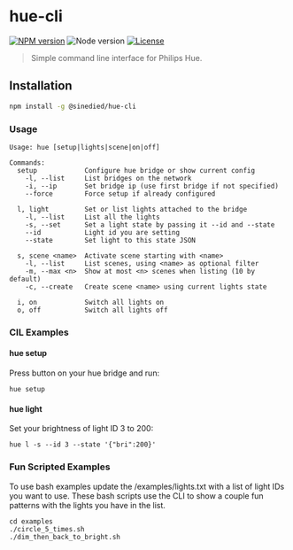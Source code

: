 # hue-cli

[![NPM version](https://img.shields.io/npm/v/@sinedied/hue-cli.svg)](https://www.npmjs.com/package/@sinedied/hue-cli)
![Node version](https://img.shields.io/badge/node-%3E%3D5.0.0-brightgreen.svg)
[![License](https://img.shields.io/badge/license-MIT-blue.svg)](LICENSE)

> Simple command line interface for Philips Hue.

## Installation

```bash
npm install -g @sinedied/hue-cli
```

### Usage

```
Usage: hue [setup|lights|scene|on|off]

Commands:
  setup            Configure hue bridge or show current config
    -l, --list     List bridges on the network
    -i, --ip       Set bridge ip (use first bridge if not specified)
    --force        Force setup if already configured

  l, light         Set or list lights attached to the bridge
    -l, --list     List all the lights
    -s, --set      Set a light state by passing it --id and --state
    --id           Light id you are setting
    --state        Set light to this state JSON

  s, scene <name>  Activate scene starting with <name>
    -l, --list     List scenes, using <name> as optional filter
    -m, --max <n>  Show at most <n> scenes when listing (10 by default)
    -c, --create   Create scene <name> using current lights state

  i, on            Switch all lights on  
  o, off           Switch all lights off
```

### CIL Examples

#### hue setup

Press button on your hue bridge and run:
```
hue setup
```

#### hue light

Set your brightness of light ID 3 to 200:
```
hue l -s --id 3 --state '{"bri":200}'
```

### Fun Scripted Examples

To use bash examples update the /examples/lights.txt with a list of light IDs you want to use.  These bash scripts use the CLI to show a couple fun patterns with the lights you have in the list.

```
cd examples
./circle_5_times.sh
./dim_then_back_to_bright.sh
```
